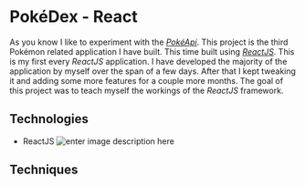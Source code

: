 # PokéDex - React

As you know I like to experiment with the [*PokéApi*](https://pokeapi.co/). This project is the third Pokémon related application I have built. This time built using [*ReactJS*](https://reactjs.org/). This is my first every *ReactJS* application. I have developed the majority of the application by myself over the span of a few days. After that I kept tweaking it and adding some more features for a couple more months. The goal of this project was to teach myself the workings of the *ReactJS* framework.

## Technologies

- ReactJS
  ![enter image description here](https://pokedexreact.jwvbremen.nl/static/media/pok%C3%A9ball_open.6627101a.png)

## Techniques
